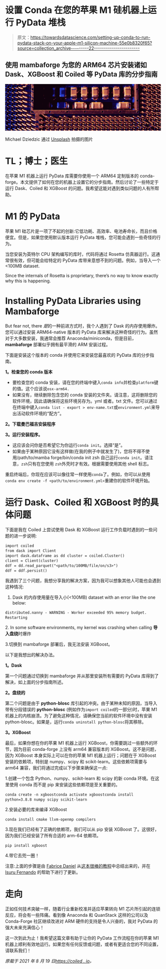 # 设置 Conda 在您的苹果 M1 硅机器上运行 PyData 堆栈

> 原文：<https://towardsdatascience.com/setting-up-conda-to-run-pydata-stack-on-your-apple-m1-silicon-machine-55e0b8320f65?source=collection_archive---------22----------------------->

## 使用 mambaforge 为您的 ARM64 芯片安装诸如 Dask、XGBoost 和 Coiled 等 PyData 库的分步指南

![](img/24401bf6e58d0daae132bf5d43d55852.png)

Michael Dziedzic 通过 [Unsplash](https://unsplash.com/@lazycreekimages) 拍摄的图片

# TL；博士；医生

在苹果 M1 机器上运行 PyData 库需要你使用一个 ARM64 定制版本的 conda-forge。本文提供了如何在您的机器上设置它的分步指南。然后讨论了一些特定于运行 Dask、Coiled 和 XGBoost 的问题。我希望这能对遇到类似问题的人有所帮助。

# M1 的 PyData

苹果 M1 硅芯片是一项了不起的创新:它低功耗、高效率、电池寿命长，而且价格便宜。但是，如果您使用默认版本运行 PyData 堆栈，您可能会遇到一些奇怪的行为。

当您安装为英特尔 CPU 架构编写的库时，代码将通过 Rosetta 仿真器运行。这通常很有效，但可能会给特定的 PyData 库带来意想不到的问题。例如，当导入一个<100MB dataset.

Since the internals of Rosetta is proprietary, there’s no way to know exactly why this is happening.

# Installing PyData Libraries using Mambaforge

But fear not, there *是*的一种前进方式时，我个人遇到了 Dask 的内存使用爆炸。您可以通过安装 ARM64-native 版本的 PyData 库来解决这种奇怪的行为。虽然对于大多数安装，我通常会推荐 Anaconda/miniconda，但是目前， **mambaforge** 部署似乎拥有最平滑的 ARM 安装过程。

下面是安装这个版本的 conda 并使用它来安装您最喜欢的 PyData 库的分步指南。

**1。检查您的 conda 版本**

*   要检查您的 conda 安装，请在您的终端中键入`conda info`并检查`platform`键的值。这个应该说`osx-arm64.`
*   如果没有，继续删除包含您的 conda 安装的文件夹。请注意，这将删除您的软件环境，因此请确保将这些环境另存为。yml 或者。txt 文件。您可以通过在终端中键入`conda list - export > env-name.txt`或`environment.yml`来导出活动软件环境的“配方”。

**2。下载曼巴福吉安装程序**

**3。运行安装程序。**

*   这应该会问你是否希望它为你运行`conda init`。选择“是”。
*   如果由于某种原因它没有这样做(在我的例子中就发生了)，您将不得不使用/path/to/mamba forge/bin/conda init zsh 自己运行`conda init`。请注意，`zsh`只有在您使用 `zsh`外壳时才有效。根据需要使用其他 shell 标志。

重启终端后，你现在应该可以像往常一样使用`conda`了。例如，你可以从使用`conda env create -f <path/to/environment.yml>`重建你的软件环境开始。

# 运行 Dask、Coiled 和 XGBoost 时的具体问题

下面是我在 Coiled 上尝试使用 Dask 和 XGBoost 运行工作负载时遇到的一些问题的进一步说明:

```
import coiled 
from dask import Client 
import dask.dataframe as dd cluster = coiled.Cluster() 
client = Client(cluster) 
ddf = dd.read_parquet("<path/to/100MB/file/on/s3>") 
ddf = ddf.persist()
```

我遇到了三个问题，我想分享我的解决方案，因为我可以想象其他人可能也会遇到这种情况:

1.  Dask 的内存使用量在导入小(<100MB) dataset with an error like the one below:

```
distributed.nanny - WARNING - Worker exceeded 95% memory budget. Restarting
```

2\. In some software environments, my kernel was crashing when calling **导入盘绕**时爆炸

3.切换到 mambaforge 部署后，我无法安装 XGBoost。

以下是我想出的解决办法。

**1。Dask**

第一个问题通过切换到 mambaforge 并从那里安装所有需要的 PyData 库得到了解决，如上面的分步指南所述。

**2。盘绕的**

第二个问题是由于 **python-blosc** 库引起的冲突。由于某种未知的原因，当导入带有分段错误的 **python-blosc** (例如作为`import coiled`的一部分)时，苹果 M1 机器上的内核崩溃。为了避免这种情况，请确保您当前的软件环境中没有安装 python-blosc。如果是，运行`conda uninstall python-blosc`将其移除。

**3。XGBoost**

最后，如果你想在你的苹果 M1 机器上运行 XGBoost，你需要跳过一些额外的环节，因为目前 conda-forge 上没有 arm64 兼容版本的 XGBoost。这不是问题，因为 XGBoost 本身实际上可以在你的苹果 M1 机器上运行；问题在于 XGBoost 安装的依赖项，特别是 numpy、scipy 和 scikit-learn。这些依赖项需要与 arm64 兼容，我们将通过完成以下步骤来确保这一点:

1.创建一个包含 Python、numpy、scikit-learn 和 scipy 的新 conda 环境。在这里使用 conda 而不是 pip 来安装这些依赖项是至关重要的。

```
conda create -n xgboostconda activate xgboostconda install python=3.8.8 numpy scipy scikit-learn
```

2.安装必要的库来编译 XGBoost

```
conda install cmake llvm-openmp compilers
```

3.现在我们已经有了正确的依赖项，我们可以从 pip 安装 XGBoost 了。这很好，因为我们已经安装了所有合适的 arm-64 依赖项。

```
pip install xgboost
```

4.带它去兜一圈！

注意:上面的步骤是由 [Fabrice Daniel](https://medium.com/u/926442548db0) 从[这本很棒的教程](/install-xgboost-and-lightgbm-on-apple-m1-macs-cb75180a2dda)中总结出来的，并在 [Isuru Fernando](https://twitter.com/isuru_f) 的帮助下进行了更新。

# 走向

正如任何技术突破一样，随着行业重新校准并适应苹果转向 M1 芯片所引起的连锁反应，将会有一些阵痛。看到像 Anaconda 和 QuanStack 这样的公司以及 Conda-Forge 社区继续改进对 ARM 硬件的支持是令人兴奋的，我对 PyData 的强大未来充满信心！

这一次到此为止！我希望这篇文章有助于让你的 PyData 工作流程在你的苹果 M1 机器上顺利有效地运行。如果您有任何反馈或问题，或者有更适合您的不同设置，请联系我们！

*原载于 2021 年 8 月 19 日*[*https://coiled . io*](https://coiled.io/blog/apple-arm64-mambaforge/)*。*